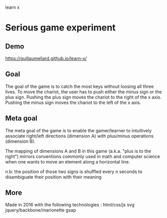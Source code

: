learn x
# Serious game experiment

## Demo

https://guillaumeliard.github.io/learn-x/

## Goal

The goal of the game is to catch the most keys without loosing all three lives.
To move the chariot, the user has to push either the minus sign or the plus sign.
Pushing the plus sign moves the chariot to the right of the x axis.
Pushing the minus sign moves the chariot to the left of the x axis.

## Meta goal

The meta goal of the game is to enable the gamer/learner to intuitively associate right/left directions (dimension A) with plus/minus operations (dimension B).

The mapping of dimensions A and B in this game (a.k.a. "plus is to the right") mirrors conventions commonly used in math and computer science when one wants to move an element along a horizontal line.

n.b: the position of those two signs is shuffled every n seconds to disambiguate their position with their meaning

## More
Made in 2016 with the following technologies :
html/css/js
svg
jquery/backbone/marionette
gsap

